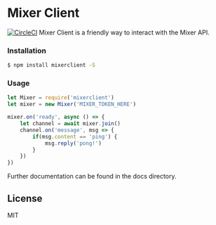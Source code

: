 # Mixer Client

[![CircleCI](https://circleci.com/gh/ConnorMcF/mixerclient.svg?style=svg)](https://circleci.com/gh/ConnorMcF/mixerclient)
Mixer Client is a friendly way to interact with the Mixer API.

### Installation

```sh
$ npm install mixerclient -S
```

### Usage
```js
let Mixer = require('mixerclient')
let mixer = new Mixer('MIXER_TOKEN_HERE')

mixer.on('ready', async () => {
	let channel = await mixer.join()
	channel.on('message', msg => {
	    if(msg.content == 'ping') {
	        msg.reply('pong!')
        }
    })
})
```
Further documentation can be found in the docs directory.

License
----

MIT
